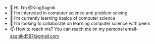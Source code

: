 - 👋 Hi, I’m @KingSagnik
- 👀 I’m interested in computer science and problem solving
- 🌱 I’m currently learning basics of computer science
- 💞️ I’m looking to collaborate on learning computer science with peers 
- 📫 How to reach me? You can reach me on my personal email- sagnikd587@gmail.com

<!---
KingSagnik/KingSagnik is a ✨ special ✨ repository because its `README.md` (this file) appears on your GitHub profile.
You can click the Preview link to take a look at your changes.
--->
